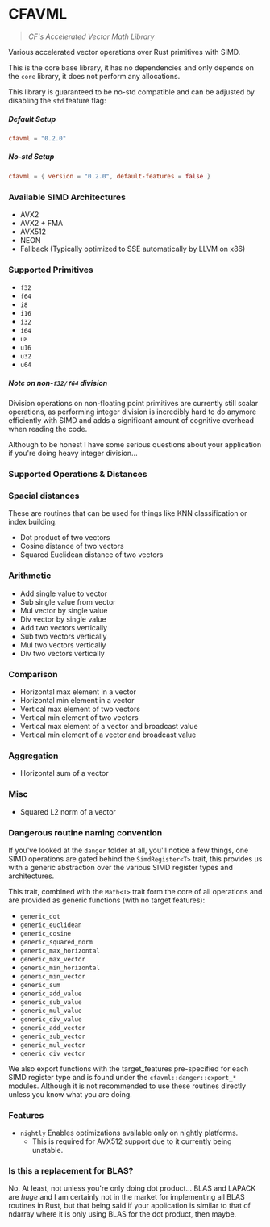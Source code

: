 # CFAVML

> _CF's Accelerated Vector Math Library_

Various accelerated vector operations over Rust primitives with SIMD.

This is the core base library, it has no dependencies and only depends on the `core` library,
it does not perform any allocations.

This library is guaranteed to be no-std compatible and can be adjusted by disabling the `std`
feature flag:

##### Default Setup
```toml
cfavml = "0.2.0" 
```

##### No-std Setup
```toml
cfavml = { version = "0.2.0", default-features = false }
```

### Available SIMD Architectures

- AVX2
- AVX2 + FMA
- AVX512
- NEON
- Fallback (Typically optimized to SSE automatically by LLVM on x86)

### Supported Primitives

- `f32`
- `f64`
- `i8`
- `i16`
- `i32`
- `i64`
- `u8`
- `u16`
- `u32`
- `u64`

##### Note on non-`f32/f64` division

Division operations on non-floating point primitives are currently still scalar
operations, as performing integer division is incredibly hard to do anymore efficiently
with SIMD and adds a significant amount of cognitive overhead when reading the code.

Although to be honest I have some serious questions about your application if you're doing 
heavy integer division...

### Supported Operations & Distances


### Spacial distances

These are routines that can be used for things like KNN classification or index building.

- Dot product of two vectors
- Cosine distance of two vectors
- Squared Euclidean distance of two vectors

### Arithmetic 

- Add single value to vector
- Sub single value from vector
- Mul vector by single value
- Div vector by single value
- Add two vectors vertically
- Sub two vectors vertically
- Mul two vectors vertically
- Div two vectors vertically

### Comparison

- Horizontal max element in a vector
- Horizontal min element in a vector
- Vertical max element of two vectors
- Vertical min element of two vectors
- Vertical max element of a vector and broadcast value
- Vertical min element of a vector and broadcast value

### Aggregation

- Horizontal sum of a vector

### Misc

- Squared L2 norm of a vector

### Dangerous routine naming convention

If you've looked at the `danger` folder at all, you'll notice a few things, one SIMD operations
are gated behind the `SimdRegister<T>` trait, this provides us with a generic abstraction
over the various SIMD register types and architectures.

This trait, combined with the `Math<T>` trait form the core of all operations and are
provided as generic functions (with no target features):

- `generic_dot`
- `generic_euclidean`
- `generic_cosine`
- `generic_squared_norm`
- `generic_max_horizontal`
- `generic_max_vector`
- `generic_min_horizontal`
- `generic_min_vector`
- `generic_sum`
- `generic_add_value`
- `generic_sub_value`
- `generic_mul_value`
- `generic_div_value`
- `generic_add_vector`
- `generic_sub_vector`
- `generic_mul_vector`
- `generic_div_vector`

We also export functions with the target_features pre-specified for
each SIMD register type and is found under the `cfavml::danger::export_*` 
modules. Although it is not recommended to use these routines directly
unless you know what you are doing.

### Features

- `nightly` Enables optimizations available only on nightly platforms.
  * This is required for AVX512 support due to it currently being unstable.

### Is this a replacement for BLAS?

No. At least, not unless you're only doing dot product... BLAS and LAPACK are _huge_ and I am certainly
not in the market for implementing all BLAS routines in Rust, but that being said if your application is 
similar to that of ndarray where it is only using BLAS for the dot product, then maybe.


